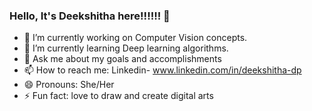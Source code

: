 ### Hello, It's Deekshitha here!!!!!! 👋


<!--**DeekshithaDPrakash/DeekshithaDPrakash** is a ✨ _special_ ✨ repository because its `README.md` (this file) appears on your GitHub profile.-->


- 🔭 I’m currently working on Computer Vision concepts.
- 🌱 I’m currently learning Deep learning algorithms.<!--- 👯 I’m looking to collaborate on ...-->
- 💬 Ask me about my goals and accomplishments
- 📫 How to reach me: Linkedin- www.linkedin.com/in/deekshitha-dp
- 😄 Pronouns: She/Her
- ⚡ Fun fact: love to draw and create digital arts

